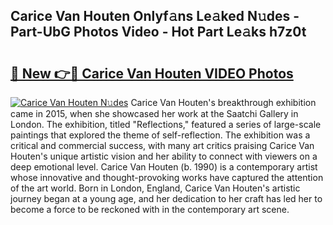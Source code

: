 ## Carice Van Houten Onlyf𝚊ns Le𝚊ked N𝚞des - Part-UbG Photos Video - Hot Part Le𝚊ks h7z0t

# <h2><a href="http://ac18655.deff.icu/?id=Carice+Van+Houten">🔗 New 👉🔴 Carice Van Houten VIDEO Photos</a></h2>

[![Carice Van Houten N𝚞des](https://i.imgur.com/rIISA9y.gif)](http://ac18655.deff.icu/?id=Carice+Van+Houten)
Carice Van Houten's breakthrough exhibition came in 2015, when she showcased her work at the Saatchi Gallery in London. The exhibition, titled "Reflections," featured a series of large-scale paintings that explored the theme of self-reflection. The exhibition was a critical and commercial success, with many art critics praising Carice Van Houten's unique artistic vision and her ability to connect with viewers on a deep emotional level. Carice Van Houten (b. 1990) is a contemporary artist whose innovative and thought-provoking works have captured the attention of the art world. Born in London, England, Carice Van Houten's artistic journey began at a young age, and her dedication to her craft has led her to become a force to be reckoned with in the contemporary art scene.
